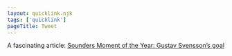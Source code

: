 ```yaml
---
layout: quicklink.njk
tags: ['quicklink']
pageTitle: Tweet
---
```

A fascinating article: [Sounders Moment of the Year: Gustav Svensson’s goal](https://www.sounderatheart.com/2021/1/4/22210051/sounders-moment-of-the-year-gustav-svenssons-goal)